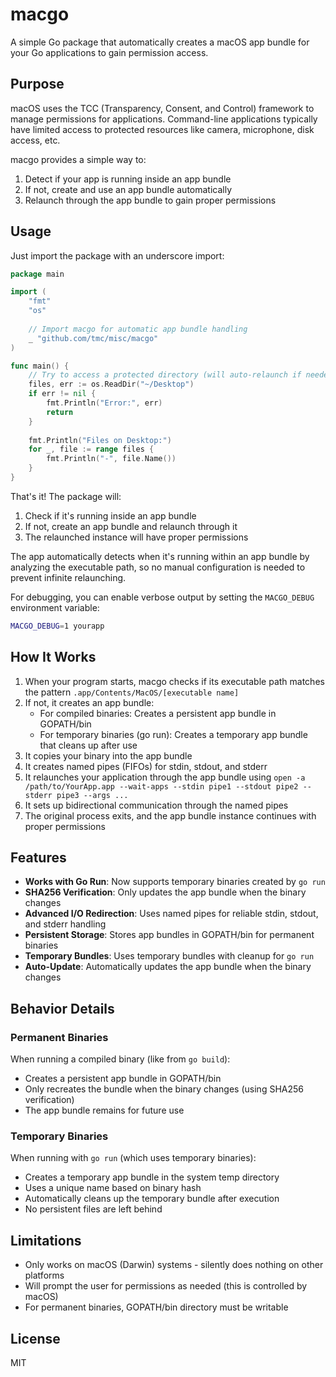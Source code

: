 # macgo

A simple Go package that automatically creates a macOS app bundle for your Go applications to gain permission access.

## Purpose

macOS uses the TCC (Transparency, Consent, and Control) framework to manage permissions for applications. Command-line applications typically have limited access to protected resources like camera, microphone, disk access, etc.

macgo provides a simple way to:
1. Detect if your app is running inside an app bundle
2. If not, create and use an app bundle automatically
3. Relaunch through the app bundle to gain proper permissions

## Usage

Just import the package with an underscore import:

```go
package main

import (
    "fmt"
    "os"
    
    // Import macgo for automatic app bundle handling
    _ "github.com/tmc/misc/macgo"
)

func main() {
    // Try to access a protected directory (will auto-relaunch if needed)
    files, err := os.ReadDir("~/Desktop")
    if err != nil {
        fmt.Println("Error:", err)
        return
    }
    
    fmt.Println("Files on Desktop:")
    for _, file := range files {
        fmt.Println("-", file.Name())
    }
}
```

That's it! The package will:
1. Check if it's running inside an app bundle
2. If not, create an app bundle and relaunch through it
3. The relaunched instance will have proper permissions

The app automatically detects when it's running within an app bundle by analyzing the executable path, so no manual configuration is needed to prevent infinite relaunching.

For debugging, you can enable verbose output by setting the `MACGO_DEBUG` environment variable:

```bash
MACGO_DEBUG=1 yourapp
```

## How It Works

1. When your program starts, macgo checks if its executable path matches the pattern `.app/Contents/MacOS/[executable name]`
2. If not, it creates an app bundle:
   - For compiled binaries: Creates a persistent app bundle in GOPATH/bin
   - For temporary binaries (go run): Creates a temporary app bundle that cleans up after use
3. It copies your binary into the app bundle
4. It creates named pipes (FIFOs) for stdin, stdout, and stderr
5. It relaunches your application through the app bundle using `open -a /path/to/YourApp.app --wait-apps --stdin pipe1 --stdout pipe2 --stderr pipe3 --args ...`
6. It sets up bidirectional communication through the named pipes
7. The original process exits, and the app bundle instance continues with proper permissions

## Features

- **Works with Go Run**: Now supports temporary binaries created by `go run`
- **SHA256 Verification**: Only updates the app bundle when the binary changes
- **Advanced I/O Redirection**: Uses named pipes for reliable stdin, stdout, and stderr handling
- **Persistent Storage**: Stores app bundles in GOPATH/bin for permanent binaries
- **Temporary Bundles**: Uses temporary bundles with cleanup for `go run`
- **Auto-Update**: Automatically updates the app bundle when the binary changes

## Behavior Details

### Permanent Binaries
When running a compiled binary (like from `go build`):
- Creates a persistent app bundle in GOPATH/bin
- Only recreates the bundle when the binary changes (using SHA256 verification)
- The app bundle remains for future use

### Temporary Binaries
When running with `go run` (which uses temporary binaries):
- Creates a temporary app bundle in the system temp directory
- Uses a unique name based on binary hash
- Automatically cleans up the temporary bundle after execution
- No persistent files are left behind

## Limitations

- Only works on macOS (Darwin) systems - silently does nothing on other platforms
- Will prompt the user for permissions as needed (this is controlled by macOS)
- For permanent binaries, GOPATH/bin directory must be writable

## License

MIT